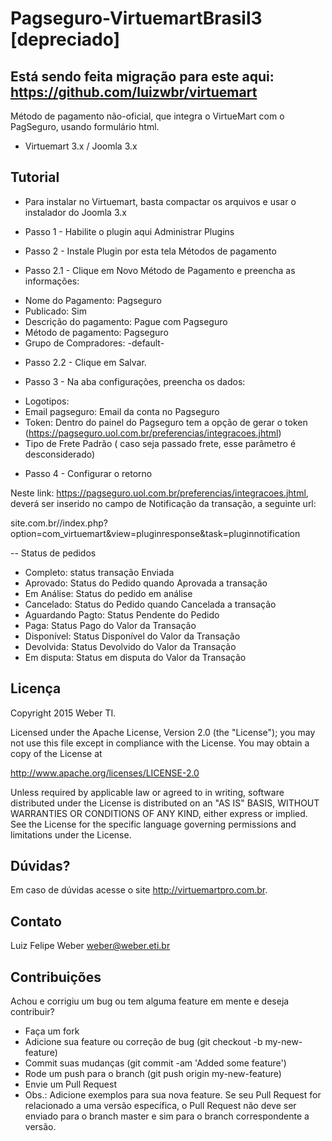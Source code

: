 # Pagseguro-VirtuemartBrasil3 [depreciado]
Está sendo feita migração para este aqui: https://github.com/luizwbr/virtuemart
------------------------
Método de pagamento não-oficial, que integra o VirtueMart com o PagSeguro, usando formulário html.
* Virtuemart 3.x / Joomla 3.x

Tutorial
-------

* Para instalar no Virtuemart, basta compactar os arquivos e usar o instalador do Joomla 3.x

- Passo 1 - Habilite o plugin aqui Administrar Plugins

- Passo 2 - Instale Plugin por esta tela Métodos de pagamento

- Passo 2.1 - Clique em Novo Método de Pagamento e preencha as informações:

* Nome do Pagamento: Pagseguro
* Publicado: Sim
* Descrição do pagamento: Pague com Pagseguro
* Método de pagamento: Pagseguro
* Grupo de Compradores: -default-

- Passo 2.2 - Clique em Salvar.

- Passo 3 - Na aba configurações, preencha os dados:

* Logotipos:
* Email pagseguro: Email da conta no Pagseguro
* Token: Dentro do painel do Pagseguro tem a opção de gerar o token (https://pagseguro.uol.com.br/preferencias/integracoes.jhtml) 
* Tipo de Frete Padrão ( caso seja passado frete, esse parâmetro é desconsiderado)

- Passo 4 - Configurar o retorno

Neste link: https://pagseguro.uol.com.br/preferencias/integracoes.jhtml, deverá ser inserido no campo de Notificação da transação, a seguinte url:

site.com.br//index.php?option=com_virtuemart&view=pluginresponse&task=pluginnotification

-- Status de pedidos
* Completo: status transação Enviada
* Aprovado: Status do Pedido quando Aprovada a transação
* Em Análise: Status do pedido em análise
* Cancelado: Status do Pedido quando Cancelada a transação
* Aguardando Pagto: Status Pendente do Pedido
* Paga: Status Pago do Valor da Transação
* Disponível: Status Disponível do Valor da Transação
* Devolvida: Status Devolvido do Valor da Transação
* Em disputa: Status em disputa do Valor da Transação

Licença
-------

Copyright 2015 Weber TI.

Licensed under the Apache License, Version 2.0 (the "License"); you may not use this file except in compliance with the License. You may obtain a copy of the License at

http://www.apache.org/licenses/LICENSE-2.0

Unless required by applicable law or agreed to in writing, software distributed under the License is distributed on an "AS IS" BASIS, WITHOUT WARRANTIES OR CONDITIONS OF ANY KIND, either express or implied. See the License for the specific language governing permissions and limitations under the License.


Dúvidas?
----------

Em caso de dúvidas acesse o site http://virtuemartpro.com.br.

Contato
----------

Luiz Felipe Weber
weber@weber.eti.br

Contribuições
-------------

Achou e corrigiu um bug ou tem alguma feature em mente e deseja contribuir?

* Faça um fork
* Adicione sua feature ou correção de bug (git checkout -b my-new-feature)
* Commit suas mudanças (git commit -am 'Added some feature')
* Rode um push para o branch (git push origin my-new-feature)
* Envie um Pull Request
* Obs.: Adicione exemplos para sua nova feature. Se seu Pull Request for relacionado a uma versão específica, o Pull Request não deve ser enviado para o branch master e sim para o branch correspondente a versão.
